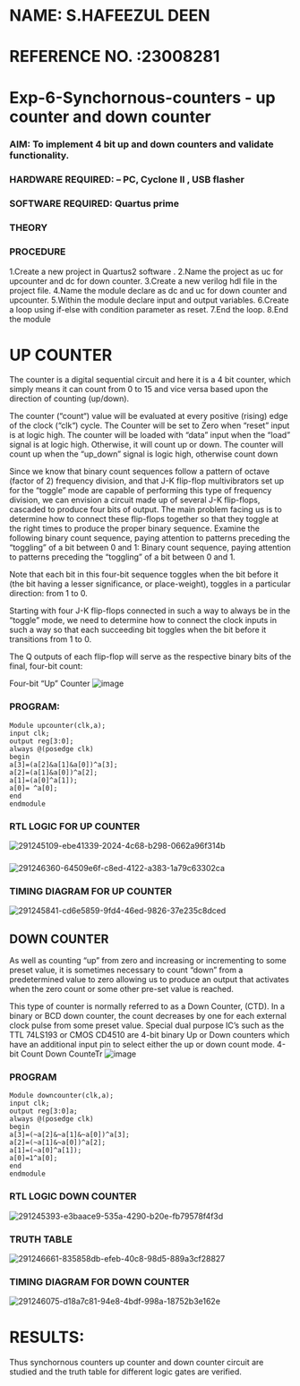 # NAME: S.HAFEEZUL DEEN
# REFERENCE NO. :23008281
# Exp-6-Synchornous-counters - up counter and down counter 
### AIM: To implement 4 bit up and down counters and validate  functionality.
### HARDWARE REQUIRED:  – PC, Cyclone II , USB flasher
### SOFTWARE REQUIRED:   Quartus prime
### THEORY 
### PROCEDURE
1.Create a new project in Quartus2 software . 
2.Name the project as uc for upcounter and dc for down counter.
3.Create a new verilog hdl file in the project file.
4.Name the module declare as dc and uc for down counter and upcounter. 
5.Within the module declare input and output variables.
6.Create a loop using if-else with condition parameter as reset.
7.End the loop. 
8.End the module
# UP COUNTER 
The counter is a digital sequential circuit and here it is a 4 bit counter, which simply means it can count from 0 to 15 and vice versa based upon the direction of counting (up/down). 

The counter (“count“) value will be evaluated at every positive (rising) edge of the clock (“clk“) cycle.
The Counter will be set to Zero when “reset” input is at logic high.
The counter will be loaded with “data” input when the “load” signal is at logic high. Otherwise, it will count up or down.
The counter will count up when the “up_down” signal is logic high, otherwise count down

Since we know that binary count sequences follow a pattern of octave (factor of 2) frequency division, and that J-K flip-flop multivibrators set up for the “toggle” mode are capable of performing this type of frequency division, we can envision a circuit made up of several J-K flip-flops, cascaded to produce four bits of output.
The main problem facing us is to determine how to connect these flip-flops together so that they toggle at the right times to produce the proper binary sequence.
Examine the following binary count sequence, paying attention to patterns preceding the “toggling” of a bit between 0 and 1:
Binary count sequence, paying attention to patterns preceding the “toggling” of a bit between 0 and 1.

Note that each bit in this four-bit sequence toggles when the bit before it (the bit having a lesser significance, or place-weight), toggles in a particular direction: from 1 to 0.



 
 

Starting with four J-K flip-flops connected in such a way to always be in the “toggle” mode, we need to determine how to connect the clock inputs in such a way so that each succeeding bit toggles when the bit before it transitions from 1 to 0.

The Q outputs of each flip-flop will serve as the respective binary bits of the final, four-bit count:

 
 

Four-bit “Up” Counter
![image](https://user-images.githubusercontent.com/36288975/169644758-b2f4339d-9532-40c5-af40-8f4f8c942e2c.png)
### PROGRAM:
```
Module upcounter(clk,a);
input clk;
output reg[3:0];
always @(posedge clk)
begin
a[3]=(a[2]&a[1]&a[0])^a[3];
a[2]=(a[1]&a[0])^a[2];
a[1]=(a[0]^a[1]);
a[0]= ^a[0];
end
endmodule
```
### RTL LOGIC FOR UP COUNTER
![291245109-ebe41339-2024-4c68-b298-0662a96f314b](https://github.com/Hafeezuldeen/Exp-7-Synchornous-counters-/assets/144979314/f42c0c3a-c2a9-46cd-9aac-b2cf93a7d9af)
###
![291246360-64509e6f-c8ed-4122-a383-1a79c63302ca](https://github.com/Hafeezuldeen/Exp-7-Synchornous-counters-/assets/144979314/425272b8-679d-4fc8-9389-c11d2a6e4302)

### TIMING DIAGRAM FOR UP COUNTER
![291245841-cd6e5859-9fd4-46ed-9826-37e235c8dced](https://github.com/Hafeezuldeen/Exp-7-Synchornous-counters-/assets/144979314/c37d4c78-e2dc-4045-a8d0-409bb3344f8f)



## DOWN COUNTER 

As well as counting “up” from zero and increasing or incrementing to some preset value, it is sometimes necessary to count “down” from a predetermined value to zero allowing us to produce an output that activates when the zero count or some other pre-set value is reached.

This type of counter is normally referred to as a Down Counter, (CTD). In a binary or BCD down counter, the count decreases by one for each external clock pulse from some preset value. Special dual purpose IC’s such as the TTL 74LS193 or CMOS CD4510 are 4-bit binary Up or Down counters which have an additional input pin to select either the up or down count mode.
4-bit Count Down CounteTr
![image](https://user-images.githubusercontent.com/36288975/169644844-1a14e123-7228-4ed8-81a9-eb937dff4ac8.png)

### PROGRAM 
```
Module downcounter(clk,a);
input clk;
output reg[3:0]a;
always @(posedge clk)
begin
a[3]=(~a[2]&~a[1]&~a[0])^a[3];
a[2]=(~a[1]&~a[0])^a[2];
a[1]=(~a[0]^a[1]);
a[0]=1^a[0];
end
endmodule
```






### RTL LOGIC DOWN COUNTER 
![291245393-e3baace9-535a-4290-b20e-fb79578f4f3d](https://github.com/Hafeezuldeen/Exp-7-Synchornous-counters-/assets/144979314/bfde9cec-7fff-4de0-a003-3be4c68f5217)


### TRUTH TABLE 
![291246661-835858db-efeb-40c8-98d5-889a3cf28827](https://github.com/Hafeezuldeen/Exp-7-Synchornous-counters-/assets/144979314/e5c8310c-2e7f-45cf-96cd-219c9a1c9491)

### TIMING DIAGRAM FOR DOWN COUNTER
![291246075-d18a7c81-94e8-4bdf-998a-18752b3e162e](https://github.com/Hafeezuldeen/Exp-7-Synchornous-counters-/assets/144979314/bfdc9c7e-693f-4e04-adf7-9766543134ff)





# RESULTS:
Thus synchornous counters up counter and down counter circuit are studied and the truth table for different logic gates are verified.
